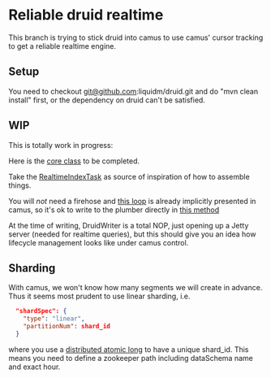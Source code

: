 # Reliable druid realtime

This branch is trying to stick druid into camus to use camus' cursor tracking to get a reliable realtime engine.

## Setup

You need to checkout git@github.com:liquidm/druid.git and do "mvn clean install" first, or the dependency on druid can't be satisfied.

## WIP

This is totally work in progress:

Here is the [core class](https://github.com/liquidm/camus/blob/camus-druid/camus-liquidm/src/main/java/com/liquidm/camus/DruidWriter.java) to be completed.

Take the [RealtimeIndexTask](https://github.com/liquidm/druid/blob/master/indexing-service/src/main/java/io/druid/indexing/common/task/RealtimeIndexTask.java) as source of inspiration of how to assemble things.

You will _not_ need a firehose and [this loop](https://github.com/liquidm/druid/blob/master/indexing-service/src/main/java/io/druid/indexing/common/task/RealtimeIndexTask.java#L329-L361) is already implicitly presented in camus, so it's ok to write to the plumber directly in [this method](https://github.com/liquidm/camus/blob/camus-druid/camus-liquidm/src/main/java/com/liquidm/camus/DruidWriter.java#L54-L55)

At the time of writing, DruidWriter is a total NOP, just opening up a Jetty server (needed for realtime queries), but this should give you an idea how lifecycle management looks like under camus control.

## Sharding

With camus, we won't know how many segments we will create in advance. Thus it seems most prudent to use linear sharding, i.e.

```JSON
  "shardSpec": {
    "type": "linear",
    "partitionNum": shard_id
  }
```

where you use a [distributed atomic long](http://curator.apache.org/curator-recipes/distributed-atomic-long.html) to have a unique shard_id. This means you need to define a zookeeper path including dataSchema name and exact hour.

